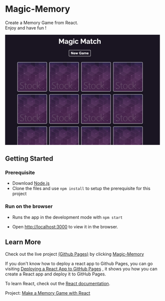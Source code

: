 # Magic-Memory

Create a Memory Game from React.  
Enjoy and have fun !

![Magic Memory Overview](./public/img/overview.png)

## Getting Started

### Prerequisite

- Download [Node.js](https://nodejs.org/zh-tw/download/)
- Clone the files and use `npm install` to setup the prerequisite for this project

### Run on the browser

- Runs the app in the development mode with `npm start`

- Open [http://localhost:3000](http://localhost:3000) to view it in the browser.

## Learn More

Check out the live project [(Github Pages)](https://pages.github.com) by clicking [Magic-Memory](https://michael861227.github.io/Magic-Memory/)

If you don't know how to deploy a react app to Github Pages, you can go visiting [Deploying a React App to GitHub Pages](https://github.com/gitname/react-gh-pages) , it shows you how you can create a React app and deploy it to GitHub Pages.

To learn React, check out the [React documentation](https://reactjs.org/).

Project: [Make a Memory Game with React](https://www.youtube.com/watch?v=ZCKohZwGZMw&list=PL4cUxeGkcC9iQ7g2eoNXHCJBBBz40S_Lm)
